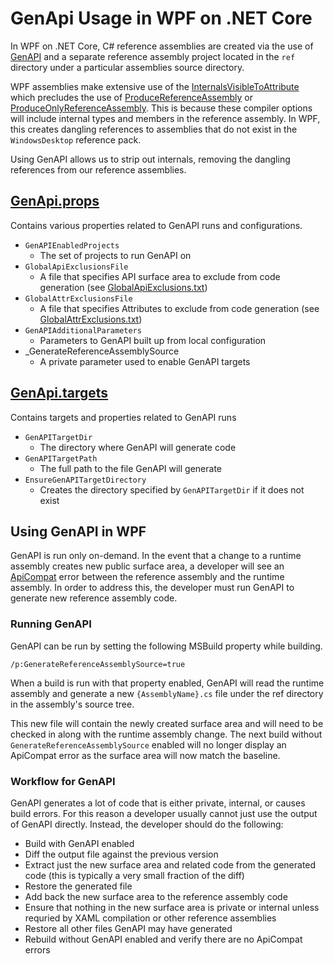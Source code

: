 # GenApi Usage in WPF on .NET Core
In WPF on .NET Core, C# reference assemblies are created via the use of [GenAPI](https://github.com/dotnet/arcade/tree/master/src/Microsoft.DotNet.GenAPI) and a separate reference assembly project located in the `ref` directory under a particular assemblies source directory.

WPF assemblies make extensive use of the [InternalsVisibleToAttribute](https://docs.microsoft.com/en-us/dotnet/api/system.runtime.compilerservices.internalsvisibletoattribute?view=netcore-3.0) which precludes the use of [ProduceReferenceAssembly](https://docs.microsoft.com/en-us/visualstudio/msbuild/common-msbuild-project-properties?view=vs-2019) or [ProduceOnlyReferenceAssembly](https://docs.microsoft.com/en-us/dotnet/csharp/language-reference/compiler-options/refonly-compiler-option).  This is because these compiler options will include internal types and members in the reference assembly.  In WPF, this creates dangling references to assemblies that do not exist in the `WindowsDesktop` reference pack.

Using GenAPI allows us to strip out internals, removing the dangling references from our reference assemblies.

## [GenApi.props](/eng/WpfArcadeSdk/tools/GenApi.props)
Contains various properties related to GenAPI runs and configurations.
* `GenAPIEnabledProjects`
  * The set of projects to run GenAPI on
* `GlobalApiExclusionsFile`
  * A file that specifies API surface area to exclude from code generation (see [GlobalApiExclusions.txt](/eng/WpfArcadeSdk/tools/GenApi/GlobalApiExclusions.txt))
* `GlobalAttrExclusionsFile`
  * A file that specifies Attributes to exclude from code generation (see [GlobalAttrExclusions.txt](/eng/WpfArcadeSdk/tools/GenApi/GlobalAttrExclusions.txt))
* `GenAPIAdditionalParameters`
  * Parameters to GenAPI built up from local configuration
* _GenerateReferenceAssemblySource
  * A private parameter used to enable GenAPI targets
## [GenApi.targets](/eng/WpfArcadeSdk/tools/GenApi.targets)
Contains targets and properties related to GenAPI runs
* `GenAPITargetDir`
  * The directory where GenAPI will generate code
* `GenAPITargetPath`
  * The full path to the file GenAPI will generate
* `EnsureGenAPITargetDirectory`
  * Creates the directory specified by `GenAPITargetDir` if it does not exist
## Using GenAPI in WPF
GenAPI is run only on-demand.  In the event that a change to a runtime assembly creates new public surface area, a developer will see an [ApiCompat](api-compat.md) error between the reference assembly and the runtime assembly.  In order to address this, the developer must run GenAPI to generate new reference assembly code.
### Running GenAPI
GenAPI can be run by setting the following MSBuild property while building.
```
/p:GenerateReferenceAssemblySource=true
```
When a build is run with that property enabled, GenAPI will read the runtime assembly and generate a new `{AssemblyName}.cs` file under the ref directory in the assembly's source tree.

This new file will contain the newly created surface area and will need to be checked in along with the runtime assembly change.  The next build without `GenerateReferenceAssemblySource` enabled will no longer display an ApiCompat error as the surface area will now match the baseline.

### Workflow for GenAPI
GenAPI generates a lot of code that is either private, internal, or causes build errors.  For this reason a developer usually cannot just use the output of GenAPI directly.  Instead, the developer should do the following:
* Build with GenAPI enabled
* Diff the output file against the previous version
* Extract just the new surface area and related code from the generated code (this is typically a very small fraction of the diff)
* Restore the generated file
* Add back the new surface area to the reference assembly code
* Ensure that nothing in the new surface area is private or internal unless requried by XAML compilation or other reference assemblies
* Restore all other files GenAPI may have generated
* Rebuild without GenAPI enabled and verify there are no ApiCompat errors
